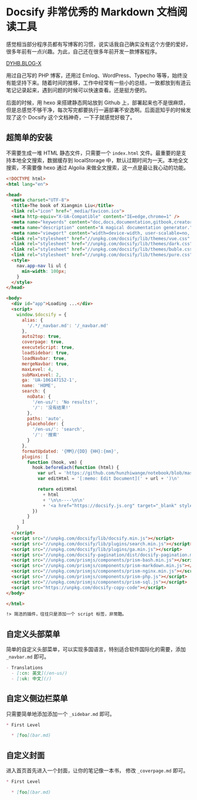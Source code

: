 # Docsify 非常优秀的 Markdown 文档阅读工具

感觉相当部分程序员都有写博客的习惯，说实话我自己确实没有这个方便的爱好，很多年前有一点兴趣。为此，自己还在很多年前开发一款博客程序。

[DYHB.BLOG-X](http://down.chinaz.com/soft/31194.htm)

用过自己写的 PHP 博客，还用过 Emlog、WordPress、Typecho 等等，始终没有能坚持下来。随着时间的推移，工作中经常有一些小的总结，一致都放到有道云笔记记录起来，遇到问题的时候可以快速查看。还是挺方便的。

后面的时候，用 hexo 来搭建静态网站放到 Github 上，部署起来也不是很麻烦，但是总感觉不够干净，每次写完都要执行一遍部署不安逸啊。后面逛知乎的时候发现了这个 Docsify 这个文档神奇，一下子就感觉好极了。

## 超简单的安装

不需要生成一堆 HTML 静态文件，只需要一个 `index.html` 文件。最重要的是支持本地全文搜索，数据缓存到 localStorage 中，默认过期时间为一天。本地全文搜索，不需要像 hexo 通过 Algolia 来做全文搜索，这一点是最让我心动的功能。

```html
<!DOCTYPE html>
<html lang="en">

<head>
  <meta charset="UTF-8">
  <title>The book of Xiangmin Liu</title>
  <link rel="icon" href="_media/favicon.ico">
  <meta http-equiv="X-UA-Compatible" content="IE=edge,chrome=1" />
  <meta name="keywords" content="doc,docs,documentation,gitbook,creator,generator,github,jekyll,github-pages,lxm">
  <meta name="description" content="A magical documentation generator.">
  <meta name="viewport" content="width=device-width, user-scalable=no, initial-scale=1.0, maximum-scale=1.0, minimum-scale=1.0">
  <link rel="stylesheet" href="//unpkg.com/docsify/lib/themes/vue.css" title="vue">
  <link rel="stylesheet" href="//unpkg.com/docsify/lib/themes/dark.css" title="dark" disabled>
  <link rel="stylesheet" href="//unpkg.com/docsify/lib/themes/buble.css" title="buble" disabled>
  <link rel="stylesheet" href="//unpkg.com/docsify/lib/themes/pure.css" title="pure" disabled>
  <style>
    nav.app-nav li ul {
      min-width: 100px;
    }
  </style>
</head>

<body>
  <div id="app">Loading ...</div>
  <script>
    window.$docsify = {
      alias: {
        '/.*/_navbar.md': '/_navbar.md'
      },
      auto2top: true,
      coverpage: true,
      executeScript: true,
      loadSidebar: true,
      loadNavbar: true,
      mergeNavbar: true,
      maxLevel: 4,
      subMaxLevel: 2,
      ga: 'UA-106147152-1',
      name: 'HOME',
      search: {
        noData: {
          '/en-us/': 'No results!',
          '/': '没有结果!'
        },
        paths: 'auto',
        placeholder: {
          '/en-us/': 'search',
          '/': '搜索'
        }
      },
      formatUpdated: '{MM}/{DD} {HH}:{mm}',
      plugins: [
        function (hook, vm) {
          hook.beforeEach(function (html) {
            var url = 'https://github.com/hunzhiwange/notebook/blob/master/' + vm.route.file
            var editHtml = '[:memo: Edit Document](' + url + ')\n'

            return editHtml
              + html
              + '\n\n----\n\n'
              + '<a href="https://docsify.js.org" target="_blank" style="color: inherit; font-weight: normal; text-decoration: none;">Powered by docsify</a>'
          })
        }
      ]
    }
  </script>
  <script src="//unpkg.com/docsify/lib/docsify.min.js"></script>
  <script src="//unpkg.com/docsify/lib/plugins/search.min.js"></script>
  <script src="//unpkg.com/docsify/lib/plugins/ga.min.js"></script>
  <script src="//unpkg.com/docsify-pagination/dist/docsify-pagination.min.js"></script>
  <script src="//unpkg.com/prismjs/components/prism-bash.min.js"></script>
  <script src="//unpkg.com/prismjs/components/prism-markdown.min.js"></script>
  <script src="//unpkg.com/prismjs/components/prism-nginx.min.js"></script>
  <script src="//unpkg.com/prismjs/components/prism-php.js"></script>
  <script src="//unpkg.com/prismjs/components/prism-sql.js"></script>
  <script src="https://unpkg.com/docsify-copy-code"></script>
</body>

</html>
```

```markdown
!> 简洁的插件，往往只是添加一个 script 标签，非常酷。
```

## 自定义头部菜单

简单的自定义头部菜单，可以实现多国语言，特别适合软件国际化的需要，添加 `_navbar.md` 即可。

```markdown
- Translations
  - [:cn: 英文](/en-us/)
  - [:uk: 中文](/)
```

## 自定义侧边栏菜单

只需要简单地添加添加一个 `_sidebar.md` 即可。

```markdown
* First Level

  * [foo](bar.md)
```

## 自定义封面

进入首页首先进入一个封面，让你的笔记像一本书， 修改  `_coverpage.md` 即可。

```markdown
* First Level

  * [foo](bar.md)
```